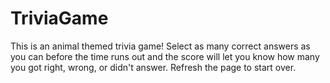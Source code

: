 # TriviaGame

This is an animal themed trivia game! Select as many correct answers as you can before the time runs out and the score will let you know how many you got right, wrong, or didn't answer. Refresh the page to start over.